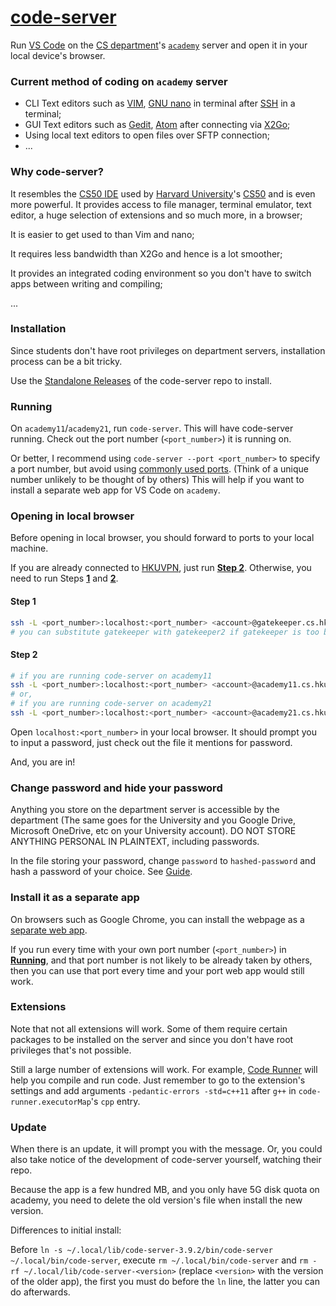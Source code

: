 # [code-server](https://github.com/cdr/code-server)

Run [VS Code](https://github.com/microsoft/vscode) on the [CS department](https://www.cs.hku.hk/)'s [`academy`](https://intranet.cs.hku.hk/csintranet/contents/technical/howto/account.jsp#login) server and open it in your local device's browser. 

### Current method of coding on `academy` server

- CLI Text editors such as [VIM](https://github.com/vim/vim), [GNU nano](https://www.nano-editor.org/) in terminal after [SSH](https://intranet.cs.hku.hk/csintranet/contents/technical/howto/ssh.jsp#connectcs) in a terminal;
- GUI Text editors such as [Gedit](https://gitlab.gnome.org/GNOME/gedit), [Atom](https://github.com/atom/atom) after connecting via [X2Go](https://intranet.cs.hku.hk/csintranet/contents/technical/howto/x2go/index.jsp);
- Using local text editors to open files over SFTP connection;
- ...

### Why code-server?

It resembles the [CS50 IDE](https://ide.cs50.io/) used by [Harvard University](https://www.harvard.edu/)'s [CS50](https://cs50.harvard.edu/) and is even more powerful. It provides access to file manager, terminal emulator, text editor, a huge selection of extensions and so much more, in a browser; 

It is easier to get used to than Vim and nano; 

It requires less bandwidth than X2Go and hence is a lot smoother; 

It provides an integrated coding environment so you don't have to switch apps between writing and compiling; 

...

### Installation

Since students don't have root privileges on department servers, installation process can be a bit tricky. 

Use the [Standalone Releases](https://github.com/cdr/code-server/blob/main/docs/install.md#standalone-releases) of the code-server repo to install. 

### Running

On `academy11`/`academy21`, run `code-server`. This will have code-server running. Check out the port number (`<port_number>`) it is running on. 

Or better, I recommend using `code-server --port <port_number>` to specify a port number, but avoid using [commonly used ports](https://en.wikipedia.org/wiki/List_of_TCP_and_UDP_port_numbers#Well-known_ports). (Think of a unique number unlikely to be thought of by others) This will help if you want to install a separate web app for VS Code on `academy`.

### Opening in local browser

Before opening in local browser, you should forward to ports to your local machine. 

If you are already connected to [HKUVPN](https://www.its.hku.hk/documentation/guide/network/remote/hkuvpn2fa), just run [**Step 2**](#step-2). Otherwise, you need to run Steps [**1**](#step-1) and [**2**](#step-2).

#### Step 1
```bash
ssh -L <port_number>:localhost:<port_number> <account>@gatekeeper.cs.hku.hk
# you can substitute gatekeeper with gatekeeper2 if gatekeeper is too busy
```

#### Step 2
```bash
# if you are running code-server on academy11
ssh -L <port_number>:localhost:<port_number> <account>@academy11.cs.hku.hk
# or,
# if you are running code-server on academy21
ssh -L <port_number>:localhost:<port_number> <account>@academy21.cs.hku.hk
```

Open `localhost:<port_number>` in your local browser. It should prompt you to input a password, just check out the file it mentions for password. 

And, you are in!

### Change password and hide your password

Anything you store on the department server is accessible by the department (The same goes for the University and you Google Drive, Microsoft OneDrive, etc on your University account). DO NOT STORE ANYTHING PERSONAL IN PLAINTEXT, including passwords. 

In the file storing your password, change `password` to `hashed-password` and hash a password of your choice. See [Guide](https://github.com/cdr/code-server/blob/v3.8.0/doc/FAQ.md#can-i-store-my-password-hashed). 

### Install it as a separate app

On browsers such as Google Chrome, you can install the webpage as a [separate web app](https://support.google.com/chrome_webstore/answer/3060053?hl=en). 

If you run every time with your own port number (`<port_number>`) in [**Running**](#running), and that port number is not likely to be already taken by others, then you can use that port every time and your port web app would still work. 

### Extensions

Note that not all extensions will work. Some of them require certain packages to be installed on the server and since you don't have root privileges that's not possible. 

Still a large number of extensions will work. For example, [Code Runner](https://marketplace.visualstudio.com/items?itemName=formulahendry.code-runner) will help you compile and run code. Just remember to go to the extension's settings and add arguments `-pedantic-errors -std=c++11` after `g++` in `code-runner.executorMap`'s `cpp` entry. 

### Update

When there is an update, it will prompt you with the message. Or, you could also take notice of the development of code-server yourself, watching their repo.

Because the app is a few hundred MB, and you only have 5G disk quota on academy, you need to delete the old version's file when install the new version.

Differences to initial install:

Before `ln -s ~/.local/lib/code-server-3.9.2/bin/code-server ~/.local/bin/code-server`, execute `rm ~/.local/bin/code-server` and `rm -rf ~/.local/lib/code-server-<version>` (replace `<version>` with the version of the older app), the first you must do before the `ln` line, the latter you can do afterwards.

